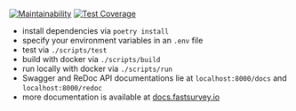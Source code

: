 [![Maintainability](https://api.codeclimate.com/v1/badges/0886890b76260c1eb047/maintainability)](https://codeclimate.com/github/fastsurvey/backend/maintainability)
[![Test Coverage](https://api.codeclimate.com/v1/badges/0886890b76260c1eb047/test_coverage)](https://codeclimate.com/github/fastsurvey/backend/test_coverage)

- install dependencies via `poetry install`
- specify your environment variables in an `.env` file
- test via `./scripts/test`
- build with docker via `./scripts/build`
- run locally with docker via `./scripts/run`
- Swagger and ReDoc API documentations lie at `localhost:8000/docs` and `localhost:8000/redoc`
- more documentation is available at [docs.fastsurvey.io](https://docs.fastsurvey.io/)
